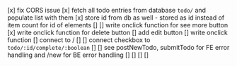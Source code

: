 [x] fix CORS issue
[x] fetch all todo entries from database `todo/` and populate list with them
[x] store id from db as well - stored as id instead of item count for id of elements
[]
[] write onclick function for see more button
[x] write onclick function for delete button
[] add edit button
[] write onclick function
[] connect to /
[]
[] connect checkbox to `todo/:id/complete/:boolean`
[]
[] see postNewTodo, submitTodo for FE error handling and /new for BE error handling
[]
[]
[]
[]
